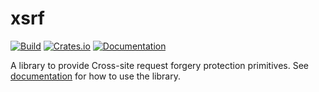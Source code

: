 xsrf
====

[![Build](https://github.com/daaku/xsrf/workflows/build/badge.svg)](https://github.com/daaku/xsrf/actions?query=workflow%3Abuild)
[![Crates.io](https://img.shields.io/crates/v/xsrf)](https://crates.io/crates/xsrf)
[![Documentation](https://docs.rs/xsrf/badge.svg)](https://docs.rs/xsrf)

A library to provide Cross-site request forgery protection primitives. See
[documentation](https://docs.rs/xsrf) for how to use the library.
